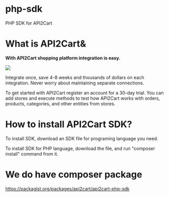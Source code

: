 # php-sdk
PHP SDK for API2Cart

# What is API2Cart&
<b>With API2Cart shopping platform
integration is easy.</b>

<p align="left">
  <img src="https://api2cart.com/wp-content/uploads/2018/07/scheme-for-adv.jpg">
</p>

Integrate once, save 4-8 weeks and thousands of dollars on each integration. Never worry about maintaining separate connections.

To get started with API2Cart register an account for a 30-day trial. You can add stores and execute methods to test how API2Cart works with orders, products, categories, and other entities from stores.

# How to install API2Cart SDK?

To install SDK, download an SDK file for programing language you need.

To install SDK for PHP language, download the file, and run "composer install" command from it.


# We do have composer package
https://packagist.org/packages/api2cart/api2cart-php-sdk

